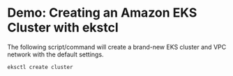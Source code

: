 # Demo: Creating an Amazon EKS Cluster with ekstcl

The following script/command will create a brand-new EKS cluster and VPC network with the default settings.

```shell
eksctl create cluster
```
